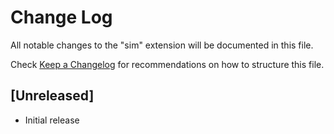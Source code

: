 # Change Log

All notable changes to the "sim" extension will be documented in this file.

Check [Keep a Changelog](http://keepachangelog.com/) for recommendations on how to structure this file.

## [Unreleased]

- Initial release